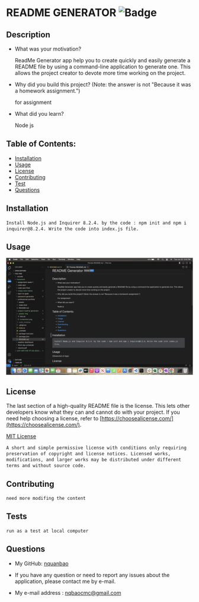 # README GENERATOR     ![Badge](https://img.shields.io/badge/license-MIT-blue)

## Description

- What was your motivation?
    
    ReadMe Generator app help you to create quickly and easily generate a README file by using a command-line application to generate one. This allows the project creator to devote more time working on the project.

- Why did you build this project? (Note: the answer is not "Because it was a homework assignment.")
    
    for assignment

- What did you learn?
    
    Node js

## Table of Contents:

- [Installation](#installation)
- [Usage](#usage)
- [License](#license)
- [Contributing](#how-to-contribute)
- [Test](#tests)
- [Questions](#questions)

## Installation

    Install Node.js and Inquirer 8.2.4. by the code : npm init and npm i inquirer@8.2.4. Write the code into index.js file.

## Usage

![Sreenshot of App](./assets/img/screenshot.png)

## License

The last section of a high-quality README file is the license. This lets other developers know what they can and cannot do with your project. If you need help choosing a license, refer to [https://choosealicense.com/](https://choosealicense.com/).

[MIT License](https://choosealicense.com/licenses/mit/)
    
    A short and simple permissive license with conditions only requiring preservation of copyright and license notices. Licensed works, modifications, and larger works may be distributed under different terms and without source code.    

## Contributing
    need more modifing the content

## Tests
    run as a test at local computer

## Questions

- My GitHub: [nquanbao](https://github.com/nquanbao)

- If you have any question or need to report any issues about the application, please contact me by e-mail.

- My e-mail address : [nqbaocmc@gmail.com](nqbaocmc@gmail.com)
